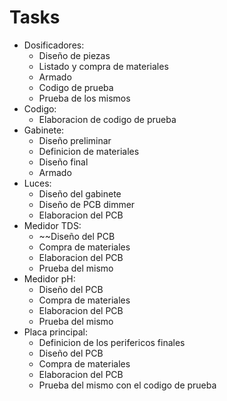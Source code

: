 # Tasks
- Dosificadores:
	- Diseño de piezas
	- Listado y compra de materiales
	- Armado
	- Codigo de prueba
	- Prueba de los mismos
- Codigo:
	- Elaboracion de codigo de prueba
- Gabinete:
	- Diseño preliminar
	- Definicion de materiales
	- Diseño final
	- Armado
- Luces:
	- Diseño del gabinete
	- Diseño de PCB dimmer
	- Elaboracion del PCB
- Medidor TDS:
	- ~~Diseño del PCB
	- Compra de materiales
	- Elaboracion del PCB
	- Prueba del mismo
- Medidor pH:
	- Diseño del PCB
	- Compra de materiales
	- Elaboracion del PCB
	- Prueba del mismo
- Placa principal:
	- Definicion de los perifericos finales
	- Diseño del PCB
	- Compra de materiales
	- Elaboracion del PCB
	- Prueba del mismo con el codigo de prueba
